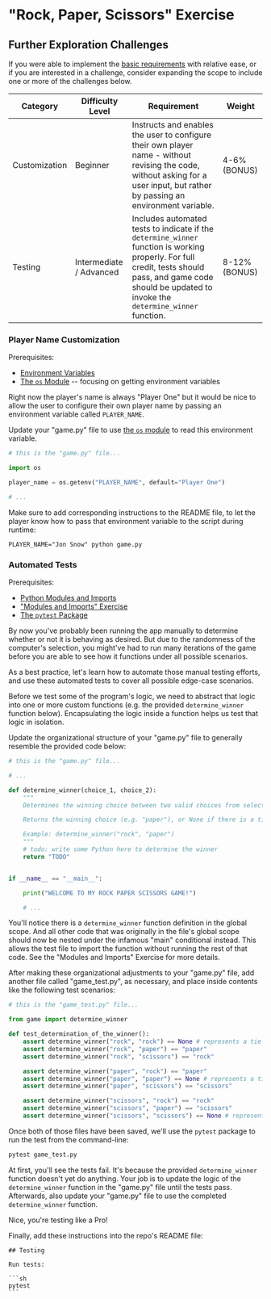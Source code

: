 # "Rock, Paper, Scissors" Exercise

## Further Exploration Challenges

If you were able to implement the [basic requirements](README.md) with relative ease, or if you are interested in a challenge, consider expanding the scope to include one or more of the challenges below.

Category | Difficulty Level | Requirement | Weight
--- | --- | --- | ---
Customization | Beginner | Instructs and enables the user to configure their own player name - without revising the code, without asking for a user input, but rather by passing an environment variable. | 4-6% (BONUS)
Testing | Intermediate / Advanced | Includes automated tests to indicate if the `determine_winner` function is working properly. For full credit, tests should pass, and game code should be updated to invoke the  `determine_winner` function. | 8-12% (BONUS)

### Player Name Customization

Prerequisites:
  + [Environment Variables](/notes/environment-variables/README.md)
  + [The `os` Module](/notes/python/modules/os.md#Environment-Variables) -- focusing on getting environment variables


Right now the player's name is always "Player One" but it would be nice to allow the user to configure their own player name by passing an environment variable called `PLAYER_NAME`.

Update your "game.py" file to use [the `os` module](/notes/python/modules/os.md#Environment-Variables) to read this environment variable.

```py
# this is the "game.py" file...

import os

player_name = os.getenv("PLAYER_NAME", default="Player One")

# ...
```


Make sure to add corresponding instructions to the README file, to let the player know how to pass that environment variable to the script during runtime:


    PLAYER_NAME="Jon Snow" python game.py


### Automated Tests

Prerequisites:
  + [Python Modules and Imports](/notes/python/modules/README.md)
  + ["Modules and Imports" Exercise](/exercises/modules-and-imports/README.md)
  + [The `pytest` Package](/notes/python/packages/pytest.md)

By now you've probably been running the app manually to determine whether or not it is behaving as desired. But due to the randomness of the computer's selection, you might've had to run many iterations of the game before you are able to see how it functions under all possible scenarios.

As a best practice, let's learn how to automate those manual testing efforts, and use these automated tests to cover all possible edge-case scenarios.

Before we test some of the program's logic, we need to abstract that logic into one or more custom functions (e.g. the provided `determine_winner` function below). Encapsulating the logic inside a function helps us test that logic in isolation.


Update the organizational structure of your "game.py" file to generally resemble the provided code below:

```py
# this is the "game.py" file...

# ...

def determine_winner(choice_1, choice_2):
    """
    Determines the winning choice between two valid choices from selectable options: "rock", "paper", or "scissors".

    Returns the winning choice (e.g. "paper"), or None if there is a tie.

    Example: determine_winner("rock", "paper")
    """
    # todo: write some Python here to determine the winner
    return "TODO"


if __name__ == "__main__":

    print("WELCOME TO MY ROCK PAPER SCISSORS GAME!")

    # ...

```

You'll notice there is a `determine_winner` function definition in the global scope. And all other code that was originally in the file's global scope should now be nested under the infamous "main" conditional instead. This allows the test file to import the function without running the rest of that code. See the "Modules and Imports" Exercise for more details.

After making these organizational adjustments to your "game.py" file, add another file called "game_test.py", as necessary, and place inside contents like the following test scenarios:


```py
# this is the "game_test.py" file...

from game import determine_winner

def test_determination_of_the_winner():
    assert determine_winner("rock", "rock") == None # represents a tie
    assert determine_winner("rock", "paper") == "paper"
    assert determine_winner("rock", "scissors") == "rock"

    assert determine_winner("paper", "rock") == "paper"
    assert determine_winner("paper", "paper") == None # represents a tie
    assert determine_winner("paper", "scissors") == "scissors"

    assert determine_winner("scissors", "rock") == "rock"
    assert determine_winner("scissors", "paper") == "scissors"
    assert determine_winner("scissors", "scissors") == None # represents a tie

```

Once both of those files have been saved, we'll use the `pytest` package to run the test from the command-line:

```sh
pytest game_test.py
```

At first, you'll see the tests fail. It's because the provided `determine_winner` function doesn't yet do anything. Your job is to update the logic of the `determine_winner` function in the "game.py" file until the tests pass. Afterwards, also update your "game.py" file to use the completed `determine_winner` function.

Nice, you're testing like a Pro!

Finally, add these instructions into the repo's README file:

    ## Testing

    Run tests:

    ```sh
    pytest
    ```
